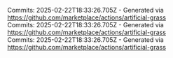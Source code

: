Commits: 2025-02-22T18:33:26.705Z - Generated via https://github.com/marketplace/actions/artificial-grass
<br>
Commits: 2025-02-22T18:33:26.705Z - Generated via https://github.com/marketplace/actions/artificial-grass
<br>
Commits: 2025-02-22T18:33:26.705Z - Generated via https://github.com/marketplace/actions/artificial-grass
<br>
